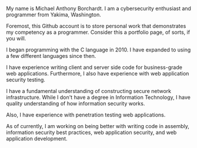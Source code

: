 My name is Michael Anthony Borchardt.
I am a cybersecurity enthusiast and programmer from Yakima, Washington.

Foremost, this Github account is to store personal work that demonstrates my competency as a programmer. Consider this a portfolio page, of sorts, if you will.

I began programming with the C language in 2010. I have expanded to using a few different languages since then. 

I have experience writing client and server side code for business-grade web applications. Furthermore, I also have experience with web application security testing. 

I have a fundamental understanding of constructing secure network infrastructure. While I don't have a degree in Information Technology, I have quality understanding of how information security works. 

Also, I have experience with penetration testing web applications. 

As of currently, I am working on being better with writing code in assembly, information security best practices, web application security, and web application development. 
